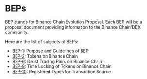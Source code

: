 # BEPs

BEP stands for Binance Chain Evolution Proposal. Each BEP will be a proposal document providing information to the Binance Chain/DEX community. 


Here are the list of subjects of BEPs:

* [BEP-1](BEP1.md): Purpose and Guidelines of BEP
* [BEP-2](BEP2.md): Tokens on Binance Chain
* [BEP-6](BEP6.md): Delist Trading Pairs on Binance Chain
* [BEP-9](BEO9.md): Time Locking of Tokens on Binance Chain
* [BEP-10](BEP10.md): Registered Types for Transaction Source

